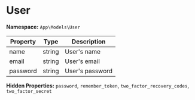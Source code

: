 # User

**Namespace:** `App\Models\User`

| Property      | Type   | Description              |
|--------------|--------|--------------------------|
| name         | string | User's name              |
| email        | string | User's email             |
| password     | string | User's password          |

**Hidden Properties:** `password`, `remember_token`, `two_factor_recovery_codes`, `two_factor_secret`
